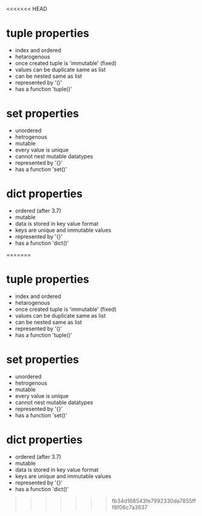 <<<<<<< HEAD
# tuple properties
- index and ordered
- hetarogenous
- once created tuple is 'immutable' (fixed)
- values can be duplicate same as list
- can be nested same as list
- represented by '()'
- has a function 'tuple()'

# set properties
 - unordered
 - hetrogenous
 - mutable
 - every value is unique
 - cannot nest mutable datatypes
 - represented by '{}'
 - has a function 'set()'

# dict properties
 - ordered (after 3.7)
 - mutable
 - data is stored in key value format
 - keys are unique and immutable values
 - represented by '{}'
 - has a function 'dict()' 

=======
# tuple properties
- index and ordered
- hetarogenous
- once created tuple is 'immutable' (fixed)
- values can be duplicate same as list
- can be nested same as list
- represented by '()'
- has a function 'tuple()'

# set properties
 - unordered
 - hetrogenous
 - mutable
 - every value is unique
 - cannot nest mutable datatypes
 - represented by '{}'
 - has a function 'set()'

# dict properties
 - ordered (after 3.7)
 - mutable
 - data is stored in key value format
 - keys are unique and immutable values
 - represented by '{}'
 - has a function 'dict()' 

>>>>>>> fb34d168543fe7992330da7855fff8f06c7a3637
